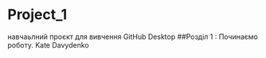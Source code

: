 # Project_1
навчаьлний проєкт для вивчення GitHub Desktop
##Розділ 1 : Починаємо роботу.
Kate Davydenko